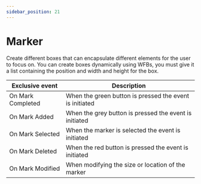 ```yaml
---
sidebar_position: 21
---
```

# Marker

Create different boxes that can encapsulate different elements for the user to focus on. You can create boxes dynamically using WFBs, you must give it a list containing the position and width and height for the box.

| Exclusive event | Description |
| --- | --- |
| On Mark Completed | When the green button is pressed the event is initiated |
| On Mark Added | When the grey button is pressed the event is initiated |
| On Mark Selected | When the marker is selected the event is initiated |
| On Mark Deleted | When the red button is pressed the event is initiated |
| On Mark Modified | When modifying the size or location of the marker |
